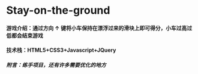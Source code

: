 # Stay-on-the-ground

#### 游戏介绍：通过方向 ↑ 键将小车保持在漂浮过来的滑块上即可得分，小车过高过低都会结束游戏

#### 技术栈：HTML5+CSS3+Javascript+JQuery

##### 附言：练手项目，还有许多需要优化的地方